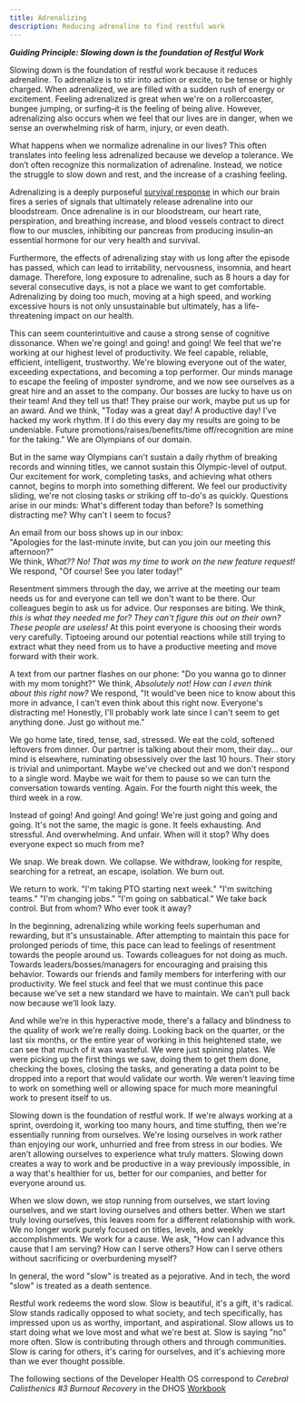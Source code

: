 ```yaml
---
title: Adrenalizing
description: Reducing adrenaline to find restful work
---
```


**<em>Guiding Principle: Slowing down is the foundation of Restful Work</em>**

Slowing down is the foundation of restful work because it reduces adrenaline. To adrenalize is to stir into action or excite, to be tense or highly charged. When adrenalized, we are filled with a sudden rush of energy or excitement. Feeling adrenalized is great when we're on a rollercoaster, bungee jumping, or surfing–it is the feeling of being alive. However, adrenalizing also occurs when we feel that our lives are in danger, when we sense an overwhelming risk of harm, injury, or even death.

What happens when we normalize adrenaline in our lives? This often translates into feeling less adrenalized because we develop a tolerance. We don’t often recognize this normalization of adrenaline. Instead, we notice the struggle to slow down and rest, and the increase of a crashing feeling. 

Adrenalizing is a deeply purposeful [survival response](https://www.healthline.com/health/adrenaline-rush) in which our brain fires a series of signals that ultimately release adrenaline into our bloodstream. Once adrenaline is in our bloodstream, our heart rate, perspiration, and breathing increase, and blood vessels contract to direct flow to our muscles, inhibiting our pancreas from producing insulin–an essential hormone for our very health and survival. 

Furthermore, the effects of adrenalizing stay with us long after the episode has passed, which can lead to irritability, nervousness, insomnia, and heart damage. Therefore, long exposure to adrenaline, such as 8 hours a day for several consecutive days, is not a place we want to get comfortable. Adrenalizing by doing too much, moving at a high speed, and working excessive hours is not only unsustainable but ultimately, has a life-threatening impact on our health.

This can seem counterintuitive and cause a strong sense of cognitive dissonance. When we're going! and going! and going! We feel that we're working at our highest level of productivity. We feel capable, reliable, efficient, intelligent, trustworthy. We're blowing everyone out of the water, exceeding expectations, and becoming a top performer. Our minds manage to escape the feeling of imposter syndrome, and we now see ourselves as a great hire and an asset to the company. Our bosses are lucky to have us on their team! And they tell us that! They praise our work, maybe put us up for an award. And we think, "Today was a great day! A productive day! I've hacked my work rhythm. If I do this every day my results are going to be undeniable. Future promotions/raises/benefits/time off/recognition are mine for the taking." We are Olympians of our domain.

But in the same way Olympians can't sustain a daily rhythm of breaking records and winning titles, we cannot sustain this Olympic-level of output. Our excitement for work, completing tasks, and achieving what others cannot, begins to morph into something different. We feel our productivity sliding, we're not closing tasks or striking off to-do's as quickly. Questions arise in our minds: What's different today than before? Is something distracting me? Why can't I seem to focus?

An email from our boss shows up in our inbox:  
"Apologies for the last-minute invite, but can you join our meeting this afternoon?"  
We think, <em>What?? No! That was my time to work on the new feature request!</em>
We respond, "Of course! See you later today!" 

Resentment simmers through the day, we arrive at the meeting our team needs us for and everyone can tell we don't want to be there. Our colleagues begin to ask us for advice. Our responses are biting. We think, <em>this is what they needed me for? They can't figure this out on their own? These people are useless!</em> At this point everyone is choosing their words very carefully. Tiptoeing around our potential reactions while still trying to extract what they need from us to have a productive meeting and move forward with their work.

A text from our partner flashes on our phone: 
"Do you wanna go to dinner with my mom tonight?" 
We think, <em>Absolutely not! How can I even think about this right now?</em>
We respond, "It would've been nice to know about this more in advance, I can't even think about this right now. Everyone's distracting me! Honestly, I'll probably work late since I can't seem to get anything done. Just go without me."

We go home late, tired, tense, sad, stressed. We eat the cold, softened leftovers from dinner. Our partner is talking about their mom, their day... our mind is elsewhere, ruminating obsessively over the last 10 hours. Their story is trivial and unimportant. Maybe we've checked out and we don't respond to a single word. Maybe we wait for them to pause so we can turn the conversation towards venting. Again. For the fourth night this week, the third week in a row.

Instead of going! And going! And going! We're just going and going and going. It's not the same, the magic is gone. It feels exhausting. And stressful. And overwhelming. And unfair. When will it stop? Why does everyone expect so much from me? 

We snap. 
We break down. 
We collapse. 
We withdraw, looking for respite, searching for a retreat, an escape, isolation. We burn out.

We return to work. 
"I'm taking PTO starting next week." 
"I'm switching teams." 
"I'm changing jobs." 
"I'm going on sabbatical."
We take back control. But from whom? Who ever took it away? 

In the beginning, adrenalizing while working feels superhuman and rewarding, but it's unsustainable. After attempting to maintain this pace for prolonged periods of time, this pace can lead to feelings of resentment towards the people around us. Towards colleagues for not doing as much. Towards leaders/bosses/managers for encouraging and praising this behavior. Towards our friends and family members for interfering with our productivity. We feel stuck and feel that we must continue this pace because we've set a new standard we have to maintain. We can’t pull back now because we’ll look lazy.  

And while we’re in this hyperactive mode, there's a fallacy and blindness to the quality of work we're really doing. Looking back on the quarter, or the last six months, or the entire year of working in this heightened state, we can see that much of it was wasteful. We were just spinning plates. We were picking up the first things we saw, doing them to get them done, checking the boxes, closing the tasks, and generating a data point to be dropped into a report that would validate our worth. We weren't leaving time to work on something well or allowing space for much more meaningful work to present itself to us. 

Slowing down is the foundation of restful work. If we're always working at a sprint, overdoing it, working too many hours, and time stuffing, then we're essentially running from ourselves. We're losing ourselves in work rather than enjoying our work, unhurried and free from stress in our bodies. We aren’t allowing ourselves to experience what truly matters. Slowing down creates a way to work and be productive in a way previously impossible, in a way that's healthier for us, better for our companies, and better for everyone around us. 

When we slow down, we stop running from ourselves, we start loving ourselves, and we start loving ourselves and others better. When we start truly loving ourselves, this leaves room for a different relationship with work. We no longer work purely focused on titles, levels, and weekly accomplishments. We work for a cause. We ask, "How can I advance this cause that I am serving? How can I serve others? How can I serve others without sacrificing or overburdening myself?  

In general, the word "slow" is treated as a pejorative. And in tech, the word "slow" is treated as a death sentence.

Restful work redeems the word slow. Slow is beautiful, it's a gift, it's radical. Slow stands radically opposed to what society, and tech specifically, has impressed upon us as worthy, important, and aspirational. Slow allows us to start doing what we love most and what we're best at. Slow is saying "no" more often. Slow is contributing through others and through communities. Slow is caring for others, it's caring for ourselves, and it's achieving more than we ever thought possible. 

The following sections of the Developer Health OS correspond to <em>Cerebral Calisthenics #3 Burnout Recovery</em> in the DHOS [Workbook](/workbook/cerebral-calisthenics/cc3/)